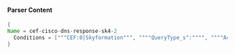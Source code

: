 #### Parser Content
```Java
{
Name = cef-cisco-dns-response-sk4-2
  Conditions = ["""CEF:0|Skyformation""", """"QueryType_s":"""", """"Action_s":"Allowed""""]
}
```